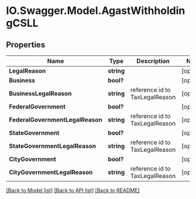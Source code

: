 # IO.Swagger.Model.AgastWithholdingCSLL
## Properties

Name | Type | Description | Notes
------------ | ------------- | ------------- | -------------
**LegalReason** | **string** |  | [optional] 
**Business** | **bool?** |  | [optional] 
**BusinessLegalReason** | **string** | reference id to TaxLegalReason | [optional] 
**FederalGovernment** | **bool?** |  | [optional] 
**FederalGovernmentLegalReason** | **string** | reference id to TaxLegalReason | [optional] 
**StateGovernment** | **bool?** |  | [optional] 
**StateGovernmentLegalReason** | **string** | reference id to TaxLegalReason | [optional] 
**CityGovernment** | **bool?** |  | [optional] 
**CityGovernmentLegalReason** | **string** | reference id to TaxLegalReason | [optional] 

[[Back to Model list]](../README.md#documentation-for-models) [[Back to API list]](../README.md#documentation-for-api-endpoints) [[Back to README]](../README.md)

